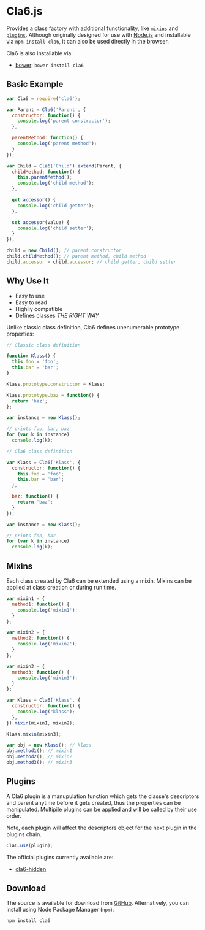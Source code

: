 # Cla6.js

Provides a class factory with additional functionality, like [`mixins`](#mixins) and [`plugins`](#plugins). Although originally designed for use with [Node.js](http://nodejs.org) and installable via `npm install cla6`,
it can also be used directly in the browser.

Cla6 is also installable via:

- [bower](http://bower.io/): `bower install cla6`

## Basic Example

```js
var Cla6 = require('cla6');

var Parent = Cla6('Parent', {
  constructor: function() {
    console.log('parent constructor');
  },

  parentMethod: function() {
    console.log('parent method');
  }
});

var Child = Cla6('Child').extend(Parent, {
  childMethod: function() {
    this.parentMethod();
    console.log('child method');
  },

  get accessor() {
    console.log('child getter');
  },

  set accessor(value) {
    console.log('child setter');
  }
});

child = new Child(); // parent constructor
child.childMethod(); // parent method, child method
child.accessor = child.accessor; // child getter, child setter
```

## Why Use It

- Easy to use
- Easy to read
- Highliy compatible
- Defines classes *THE RIGHT WAY*

Unlike classic class definition, Cla6 defines unenumerable prototype properties:

```js
// Classic class definition

function Klass() {
  this.foo = 'foo';
  this.bar = 'bar';
}

Klass.prototype.constructor = Klass;

Klass.prototype.baz = function() {
  return 'baz';
};

var instance = new Klass();

// prints foo, bar, baz
for (var k in instance)
  console.log(k);

// Cla6 class definition

var Klass = Cla6('Klass', {
  constructor: function() {
    this.foo = 'foo';
    this.bar = 'bar';
  },

  baz: function() {
    return 'baz';
  }
});

var instance = new Klass();

// prints foo, bar
for (var k in instance)
  console.log(k);
```

## Mixins

Each class created by Cla6 can be extended using a mixin. Mixins can be applied at class creation or during run time.

```js
var mixin1 = {
  method1: function() {
    console.log('mixin1');
  }
};

var mixin2 = {
  method2: function() {
    console.log('mixin2');
  }
};

var mixin3 = {
  method3: function() {
    console.log('mixin3');
  }
};

var Klass = Cla6('Klass', {
  constructor: function() {
    console.log("klass");
  },
}).mixin(mixin1, mixin2);

Klass.mixin(mixin3);

var obj = new Klass(); // klass
obj.method1(); // mixin1
obj.method2(); // mixin2
obj.method3(); // mixin3
```

## Plugins

A Cla6 plugin is a manupulation function which gets the classe's descriptors and parent anytime before it gets created, thus the properties can be manipulated. Multipile plugins can be applied and will be called by their use order.  

Note, each plugin will affect the descriptors object for the next plugin in the plugins chain.

```js
Cla6.use(plugin);
```

The official plugins currently available are:

- [cla6-hidden](https://github.com/DAB0mB/cla6-hidden)

## Download

The source is available for download from
[GitHub](http://github.com/DAB0mB/cla6).
Alternatively, you can install using Node Package Manager (`npm`):

    npm install cla6